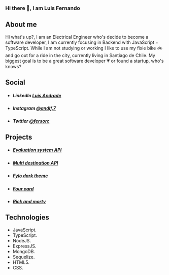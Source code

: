 ### Hi there 👋, I am Luis Fernando

## About me
Hi what's up?, I am an Electrical Engineer who's decide to become a software developer, I am currently focusing in Backend with JavaScript + TypeScript. While I am not studying or working I like to use my fixie bike 🚲 and go out for a ride in the city, currently living in Santiago de Chile. My biggest goal is to be a great software developer 💗 or found a startup, who's knows?

## Social
* ##### LinkedIn [Luis Andrade](https://www.linkedin.com/in/luis-fernando-andrade-uzcategui-121951136/)
* ##### Instagram [@andlf.7](https://www.instagram.com/andlf.7/)
* ##### Twttier [@fersorc](https://twitter.com/fersorc)


## Projects
* ##### [Evaluation system API](https://github.com/andlf07/evaluation-system-api)
* ##### [Multi destination API](https://github.com/andlf07/multi-destinaion-api)
* ##### [Fylo dark theme](https://github.com/andlf07/fylo-dark-theme)
* ##### [Four card](https://github.com/andlf07/four-card-frontendmentor)
* ##### [Rick and morty](https://github.com/andlf07/rick-and-morty-api)




## Technologies
 
 * JavaScript.
 * TypeScript.
 * NodeJS.
 * ExpressJS.
 * MongoDB.
 * Sequelize.
 * HTML5.
 * CSS.




<!--
**andlf07/andlf07** is a ✨ _special_ ✨ repository because its `README.md` (this file) appears on your GitHub profile.

Here are some ideas to get you started:

- 🔭 I’m currently working on ...
- 🌱 I’m currently learning ...
- 👯 I’m looking to collaborate on ...
- 🤔 I’m looking for help with ...
- 💬 Ask me about ...
- 📫 How to reach me: ...
- 😄 Pronouns: ...
- ⚡ Fun fact: ...
-->
